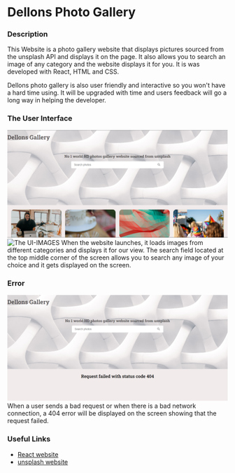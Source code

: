 # Dellons Photo Gallery
### Description
This Website is a photo gallery website that displays pictures sourced from the unsplash API and displays it on the page. It also allows you to search an image of any category and the website displays it for you.
It is was developed with React, HTML and CSS.

Dellons photo gallery is also user friendly and interactive so you won't have a hard time using. It will be upgraded with time and users feedback will go a long way in helping the developer.


### The User Interface

![The UI-BACKGROUND](./src/images/bg-UI.PNG)
![The UI-IMAGES](./src/images/bg-UI2.PNG)
When the website launches, it loads images from different categories and displays it for our view. 
The search field located at the top middle corner of the screen allows you to search any image of your choice and it gets displayed on the screen.

### Error 

![Error](./src/images/Error404.PNG)
When a user sends a bad request or when there is a bad network connection, a 404 error will be displayed on the screen showing that the request failed.

### Useful Links
* [React website](https://reactjs.org/)
* [unsplash website](https://unsplash.com/)